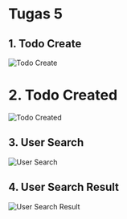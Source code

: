 # Tugas 5

## 1. Todo Create

![Todo Create](screenshot/tugas5/todo-create.png.png)

# 2. Todo Created

![Todo Created](screenshot/tugas5/todo-created.png.png)

## 3. User Search

![User Search](screenshot/tugas5/user-search.png.png)

## 4. User Search Result

![User Search Result](screenshot/tugas5/user-searched.png.png)
